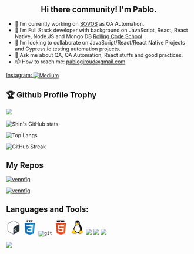 <h2 align="center"> Hi there community! I'm Pablo.</h2>

- 🔭 I’m currently working on <a href='https:/sovos.com/'>SOVOS</a> as QA Automation.
- 🌱 I’m Full Stack developer with background on JavaScript, React, React Native, Node.JS and Mongo DB <a href='https://rollingcodeschool.com/'>Rolling Code School</a>
- 👯 I’m looking to collaborate on JavaScript/React/React Native Projects and Cypress.io testing automation projects.
- 💬 Ask me about QA, QA Automation, React stuffs and good practices.
- 📫 How to reach me: pablogiroud@gmail.com

<a href="https://instagram.com/pablogiroud" target="blank">Instagram: <img align="center" src="https://cdn.jsdelivr.net/npm/simple-icons@3.0.1/icons/instagram.svg" alt="Medium" height="30" width="40"/></a>

<h2>🏆 Github Profile Trophy</h2>
<img width=800 src="https://github-profile-trophy.vercel.app/?username=pablogiroud&column=9&theme=gruvbox&no-frame=true"/>

![Shin's GitHub stats](https://github-readme-stats.vercel.app/api?username=pablogiroud&show_icons=true&theme=tokyonight)


![Top Langs](https://github-readme-stats.vercel.app/api/top-langs/?username=pablogiroud&layout=compact)

![GitHub Streak](https://github-readme-streak-stats.herokuapp.com?user=pablogiroud&theme=neon-palenight&hide_border=true)

## My Repos
[![vennfig](https://github-readme-stats.vercel.app/api/pin/?username=pablogiroud&repo=itsalive&show_owner=true)](https://github.com/pablogiroud/itsalive)

[![vennfig](https://github-readme-stats.vercel.app/api/pin/?username=pablogiroud&repo=chronicles-e2e-interview&show_owner=true)](https://github.com/pablogiroud/chronicles-e2e-interview)

<h2 align="left">Languages and Tools:</h2>

<code><img src="https://raw.githubusercontent.com/devicons/devicon/master/icons/bash/bash-original.svg" alt="bash" width="40" height="40"/></code>
<code><img src="https://raw.githubusercontent.com/devicons/devicon/master/icons/css3/css3-original-wordmark.svg" alt="css3" width="40" height="40"/></code>
<code><img src="https://www.vectorlogo.zone/logos/git-scm/git-scm-icon.svg" alt="git" width="40" height="40"/></code>
<code><img src="https://raw.githubusercontent.com/devicons/devicon/master/icons/html5/html5-original-wordmark.svg" alt="html5" width="40" height="40"/></code>
<code><img src="https://raw.githubusercontent.com/devicons/devicon/master/icons/linux/linux-original.svg" alt="linux" width="40" height="40"/></code>
<code><img height="40" src="https://raw.githubusercontent.com/shinokada/shinokada/master/assets/python.png"></code>
<code><img height="40" src="https://raw.githubusercontent.com/shinokada/shinokada/master/assets/javascript.png"></code>
<code><img height="40" src="https://raw.githubusercontent.com/shinokada/shinokada/master/assets/visual-studio-code.png"></code>

![](https://komarev.com/ghpvc/?username=pablogiroud)

